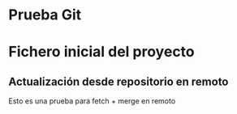 # Prueba Git
# Fichero inicial del proyecto
## Actualización desde repositorio en remoto
Esto es una prueba para fetch + merge en remoto
